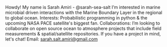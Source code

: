 Howdy! My name is Sarah Amiri - @sarah-sea-salt
I’m interested in marine microbial driven interactions with the Marine Boundary Layer in the regional to global ocean.
Interests: Probabilistic programming in python & the upcoming NASA PACE satellite's biggest fan.
Collaborations: I’m looking to collaborate on open source ocean to atmosphere projects that include field measurements & spatial/satellite repositories. If you have a project in mind, let's chat!
Email: sarah.salt.amiri@gmail.com

<!---
sarah-sea-salt/sarah-sea-salt is a ✨ special ✨ repository because its `README.md` (this file) appears on your GitHub profile.
You can click the Preview link to take a look at your changes.
--->
